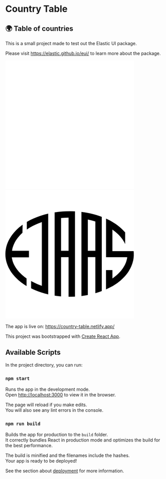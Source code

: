 # Country Table

## 🌍 Table of countries

This is a small project made to test out the Elastic UI package.

Please visit https://elastic.github.io/eui/ to learn more about the package.

![GitHub Light](./public/ejaasLogoDark.svg#gh-dark-mode-only)
![GitHub Dark](./public/ejaasLogoLight.svg#gh-light-mode-only)

The app is live on: https://country-table.netlify.app/

This project was bootstrapped with [Create React App](https://github.com/facebook/create-react-app).

## Available Scripts

In the project directory, you can run:

### `npm start`

Runs the app in the development mode.\
Open [http://localhost:3000](http://localhost:3000) to view it in the browser.

The page will reload if you make edits.\
You will also see any lint errors in the console.

### `npm run build`

Builds the app for production to the `build` folder.\
It correctly bundles React in production mode and optimizes the build for the best performance.

The build is minified and the filenames include the hashes.\
Your app is ready to be deployed!

See the section about [deployment](https://facebook.github.io/create-react-app/docs/deployment) for more information.

